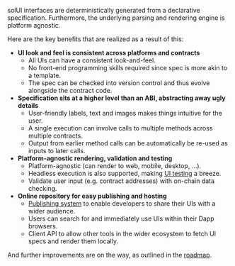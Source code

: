 solUI interfaces are deterministically generated from a declarative
specification. Furthermore, the underlying parsing and rendering engine is
platform agnostic.

Here are the key benefits that are realized as a result of this:

* **UI look and feel is consistent across platforms and contracts**
  * All UIs can have a consistent look-and-feel.
  * No front-end programming skills required since spec is more akin to a template.
  * The spec can be checked into version control and thus evolve alongside the contract code.
* **Specification sits at a higher level than an ABI, abstracting away ugly details**
  * User-friendly labels, text and images makes things intuitive for the user.
  * A single execution can involve calls to multiple methods across multiple contracts.
  * Output from earlier method calls can be automatically be re-used as inputs to later calls.
* **Platform-agnostic rendering, validation and testing**
  * Platform-agnostic (can render to web, mobile, desktop, ...).
  * Headless execution is also supported, making [UI testing](../../Processor/HeadlessExecution) a breeze.
  * Validate user input (e.g. contract addresses) with on-chain data checking.
* **Online repository for easy publishing and hosting**
  * [Publishing system](../../Publishing) to enable developers to share their UIs with a wider audience.
  * Users can search for and immediately use UIs within their Dapp browsers.
  * Client API to allow other tools in the wider ecosystem to fetch UI specs and render them locally.

And further improvements are on the way, as outlined in the [roadmap](../Roadmap).
